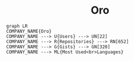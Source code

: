 <h1 align="center">Oro</h1>

```mermaid
graph LR
COMPANY_NAME{Oro}
COMPANY_NAME ---> U{Users} ---> UN[22]
COMPANY_NAME ---> R{Repositories} ---> RN[652]
COMPANY_NAME ---> G{Gists} ---> GN[320]
COMPANY_NAME ---> ML{Most Used<br>Languages}
```
